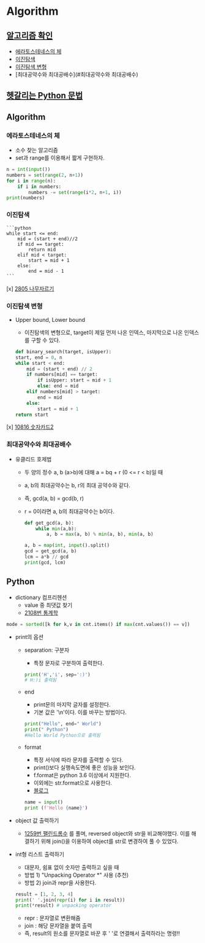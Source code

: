# Algorithm

## [알고리즘 확인](#algorithm)
- [에라토스테네스의 체](#에라토스테네스의-체)
- [이진탐색](#이진탐색)
- [이진탐색 변형](#이진탐색-변형)
- [최대공약수와 최대공배수](#최대공약수와 최대공배수)
## [헷갈리는 Python 문법](#python)


## Algorithm
### 에라토스테네스의 체
- 소수 찾는 알고리즘
- set과 range를 이용해서 짧게 구현하자.
    
    
```python
n = int(input())
numbers = set(range(2, n+1))
for i in range(n):
    if i in numbers:
        numbers -= set(range(i*2, n+1, i))
print(numbers)
```


### 이진탐색
    
    
    ```python
    while start <= end:
        mid = (start + end)//2
        if mid == target:
            return mid
        elif mid < target:
            start = mid + 1
        else:
            end = mid - 1
    ```
    
    
[x] [2805 나무자르기](https://www.acmicpc.net/problem/2805)    


### 이진탐색 변형
- Upper bound, Lower bound
    - 이진탐색의 변형으로, target이 제일 먼저 나온 인덱스, 마지막으로 나온 인덱스를 구할 수 있다.
    
    
    ```python
    def binary_search(target, isUpper):
    start, end = 0, n
    while start < end:
        mid = (start + end) // 2
        if numbers[mid] == target:
            if isUpper: start = mid + 1
            else: end = mid
        elif numbers[mid] > target:
            end = mid
        else:
            start = mid + 1
    return start
    ```
    
    
[x] [10816 숫자카드2](https://github.com/JIWON1923/Algorithm/blob/master/BasicLevel/Class2/10816_numberCards2.py)

### 최대공약수와 최대공배수
- 유클리드 호제법
    - 두 양의 정수 a, b (a>b)에 대해 a = bq + r (0 <= r < b)일 때
    - a, b의 최대공약수는 b, r의 최대 공약수와 같다.
    - 즉, gcd(a, b) = gcd(b, r)
    - r = 0이라면 a, b의 최대공약수는 b이다.
        
        
        ```python
        def get_gcd(a, b):
            while min(a,b):
                a, b = max(a, b) % min(a, b), min(a, b)
        
        a, b = map(int, input().split()
        gcd = get_gcd(a, b)
        lcm = a*b // gcd
        print(gcd, lcm)
        ```
        

## Python

- dictionary 컴프리헨션
    - value 중 최댓값 찾기
    - [2108번 통계학](https://github.com/JIWON1923/Algorithm/blob/master/BasicLevel/Class2/2108_statistics.py)


```python
mode = sorted([k for k,v in cnt.items() if max(cnt.values()) == v])
```




- print의 옵션
    - separation: 구분자
        - 특정 문자로 구분하여 출력한다.
    
    
        ```python
        print('H','i', sep=':)')
        # H:)i 출력됨
        ```
    
    
    - end
        - print문의 마지막 글자를 설정한다.
        - 기본 값은 '\n'이다. 이를 바꾸는 방법이다.
        
        
        ```python
        print("Hello", end=" World")
        print(" Python")
        #Hello World Python으로 출력됨
        ```
        
        
    - format
        - 특정 서식에 따라 문자를 출력할 수 있다.
        - print()보다 실행속도면에 좋은 성능을 보인다.
        - f.format은 python 3.6 이상에서 지원한다.
        - 이외에는 str.format으로 사용한다.
        - [블로그](https://zest1923.tistory.com/17)
        
        
        ```python
        name = input()
        print (f'Hello {name}')
        ```

- object 값 출력하기
    - [1259번 팰린드롬수](https://github.com/JIWON1923/Algorithm/blob/master/BasicLevel/Class2/1259_palindrome.py) 를 풀며, reversed object와 str을 비교해야했다. 이를 해결하기 위해 join()을 이용하여 object를 str로 변경하여 풀 수 있었다.

- int형 리스트 출력하기
    - 대문자, 쉼표 없이 숫자만 출력하고 싶을 때
    - 방법 1) "Unpacking Operator *" 사용 (추천)
    - 방법 2) join과 repr을 사용한다.
    
    
    ```python
    result = [1, 2, 3, 4]
    print(' '.join(repr(i) for i in result))
    print(*result) # unpacking operator
    ```
    
    
    - repr : 문자열로 변환해줌
    - join : 해당 문자열을 붙여 출력
    - 즉, result의 원소를 문자열로 바꾼 후 ' '로 연결해서 출력하라는 명령!!
